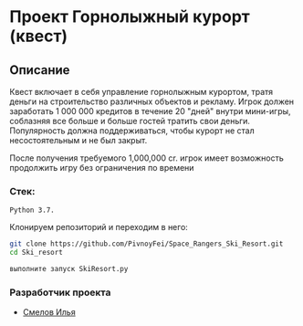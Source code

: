 # Проект Горнолыжный курорт (квест)

## Описание
Квест включает в себя управление горнолыжным курортом, тратя деньги на строительство различных объектов и рекламу. Игрок должен заработать 1 000 000 кредитов в течение 20 "дней" внутри мини-игры, соблазняя все больше и больше гостей тратить свои деньги. Популярность должна поддерживаться, чтобы курорт не стал несостоятельным и не был закрыт.

После получения требуемого 1,000,000 cr. игрок имеет возможность продолжить игру без ограничения по времени

### Стек: 
```
Python 3.7.
```

Клонируем репозиторий и переходим в него:
```bash
git clone https://github.com/PivnoyFei/Space_Rangers_Ski_Resort.git
cd Ski_resort
```
```bash
выполните запуск SkiResort.py
```

### Разработчик проекта
- [Смелов Илья](https://github.com/PivnoyFei)
